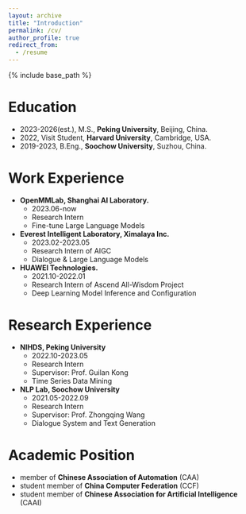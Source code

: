 ```yaml
---
layout: archive
title: "Introduction"
permalink: /cv/
author_profile: true
redirect_from:
  - /resume
---
```


{% include base_path %}

Education
======
* 2023-2026(est.), M.S., **Peking University**, Beijing, China.
* 2022, Visit Student, **Harvard University**, Cambridge, USA.
* 2019-2023, B.Eng., **Soochow University**, Suzhou, China.


Work Experience
======
* **OpenMMLab, Shanghai AI Laboratory.**
  * 2023.06-now
  * Research Intern
  * Fine-tune Large Language Models
* **Everest Intelligent Laboratory, Ximalaya Inc.**
  * 2023.02-2023.05
  * Research Intern of AIGC
  * Dialogue & Large Language Models
* **HUAWEI Technologies.**
  * 2021.10-2022.01
  * Research Intern of Ascend All-Wisdom Project
  * Deep Learning Model Inference and Configuration

Research Experience
======
* **NIHDS, Peking University**
  * 2022.10-2023.05
  * Research Intern
  * Supervisor: Prof. Guilan Kong
  * Time Series Data Mining
* **NLP Lab, Soochow University**
  * 2021.05-2022.09
  * Research Intern
  * Supervisor: Prof. Zhongqing Wang
  * Dialogue System and Text Generation

Academic Position
======
* member of **Chinese Association of Automation** (CAA)
* student member of **China Computer Federation** (CCF)
* student member of **Chinese Association for Artificial Intelligence** (CAAI)